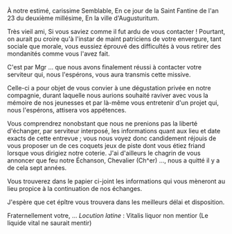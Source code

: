 
À notre estimé, carissime Semblable,
En ce jour de la Saint Fantine de l'an 23 du deuxième millésime,
En la ville d'Augusturitum.

Très vieil ami,
Si vous saviez comme il fut ardu de vous contacter ! Pourtant, on aurait pu croire qu'à l'instar de maint patriciens de votre envergure, tant sociale que morale, vous eussiez éprouvé des difficultés à vous retirer des mondanités comme vous l'avez fait.

C'est par Mgr ... que nous avons finalement réussi à contacter votre serviteur qui, nous l'espérons, vous aura transmis cette missive.

Celle-ci a pour objet de vous convier à une dégustation privée en notre compagnie, durant laquelle nous aurions souhaité raviver avec vous la mémoire de nos jeunesses et par là-même vous entretenir d'un projet qui, nous l'espérons, attisera vos appétences.

Vous comprendrez nonobstant que nous ne prenions pas la liberté d'échanger, par serviteur interposé, les informations quant aux lieu et date exacts de cette entrevue ; vous nous voyez donc candidement réjouis de vous proposer un de ces coquets jeux de piste dont vous étiez friand lorsque vous dirigiez notre coterie. J'ai d'ailleurs le chagrin de vous annoncer que feu notre Échanson, Chevalier (Ch^er) ..., nous a quitté il y a de cela sept années.

Vous trouverez dans le papier ci-joint les informations qui vous mèneront au lieu propice à la continuation de nos échanges.

J'espère que cet épître vous trouvera dans les meilleurs délai et disposition.

Fraternellement votre,
...
*Locution latine* : Vitalis liquor non mentior (Le liquide vital ne saurait mentir)